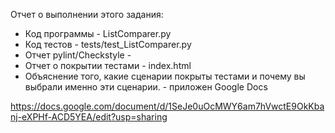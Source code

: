 Отчет о выполнении этого задания:
- Код программы    - ListComparer.py
- Код тестов     - tests/test_ListComparer.py
- Отчет pylint/Checkstyle     -
- Отчет о покрытии тестами    - index.html
- Объяснение того, какие сценарии покрыты тестами и почему вы выбрали именно эти сценарии.   - приложен Google Docs

https://docs.google.com/document/d/1SeJe0uOcMWY6am7hVwctE9OkKbanj-eXPHf-ACD5YEA/edit?usp=sharing
